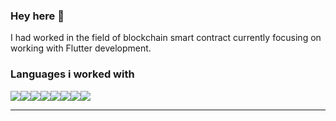 ### Hey here 👋
<p>I had worked in the field of blockchain smart contract currently focusing on working with Flutter development.</p>


### Languages i worked with
<img src="https://img.icons8.com/?size=48&id=7I3BjCqe9rjG&format=png"><img src="https://img.icons8.com/?size=48&id=62452&format=png"><img src="https://img.icons8.com/?size=48&id=7AFcZ2zirX6Y&format=png"><img src="https://img.icons8.com/?size=48&id=uJM6fQYqDaZK&format=png"><img src="https://img.icons8.com/?size=48&id=108784&format=png"><img src="https://img.icons8.com/?size=48&id=40669&format=png"><img src="https://img.icons8.com/?size=48&id=13406&format=png"><img src="https://img.icons8.com/?size=48&id=HOqGCOyHDbd4&format=png">

---
